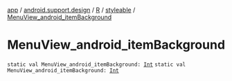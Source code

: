 [app](../../../index.md) / [android.support.design](../../index.md) / [R](../index.md) / [styleable](index.md) / [MenuView_android_itemBackground](./-menu-view_android_item-background.md)

# MenuView_android_itemBackground

`static val MenuView_android_itemBackground: `[`Int`](https://kotlinlang.org/api/latest/jvm/stdlib/kotlin/-int/index.html)
`static val MenuView_android_itemBackground: `[`Int`](https://kotlinlang.org/api/latest/jvm/stdlib/kotlin/-int/index.html)